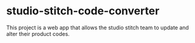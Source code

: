 # studio-stitch-code-converter
This project is a web app that allows the studio stitch team to update and alter their product codes.
